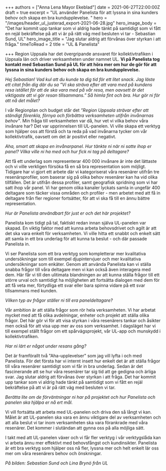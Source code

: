 +++
authors = ["Anna Lena Mayor Ekeblad"]
date = 2021-06-27T22:00:00Z
draft = true
excerpt = "UL använder Panelista för att lyssna in sina kunders behov och skapa en bra kundupplevelse. "
hero = "/images/header_ul_justerad_export-2021-06-28.jpg"
hero_image_body = "Det har kommit upp tankar som vi aldrig hade tänkt på samtidigt som vi fått en rejäl bekräftelse på att vi är på rätt väg med besluten vi tar - Sebastian Sund, UL"
hero_image_title = "Jag slutar aldrig att förvånas över styrkan i att fråga."
timeToRead = 2
title = "UL & Panelista"

+++
Region Uppsala har det övergripande ansvaret för kollektivtrafiken i Uppsala län och driver verksamheten under namnet UL. **Vi på Panelista tog kontakt med Sebastian Sund på UL för att höra mer om hur de gör för att lyssna in sina kunders behov och skapa en bra kundupplevelse.**

_Hej Sebastian! Vad kul att du kunde ta dig tid för ett litet snack. Jag läste ett citat från dig där du sa ”Vi ska sträva efter att vara med på kundens resa istället för att de ska vara med på vår resa, men oavsett är det viktigaste att vi gör resan tillsammans.” Så himla fint och bra. Hur gör ni för att nå det målet?_

I vår Regionplan och budget står det _”Region Uppsala strävar efter att ständigt förenkla, förnya och förbättra verksamheten utifrån invånarnas behov”_. Min fråga till verksamheten var då, hur vet vi vilka behov våra invånare har? Det var upprinnelsen till UL-panelen. Vi ville skapa ett verktyg som hjälper oss att förstå och ta reda på vad invånarna tycker om vår kollektivtrafik, oavsett om det är positivt eller negativt.

_Aha, smart att skapa en invånarpanel. Hur tänkte ni när ni satte ihop er panel? Vilka ville ni ha med och hur fick ni tag på deltagare?_

Att få ett underlag som representerar 400 000 invånare är inte det lättaste och vi ville verkligen försöka få en så bra representation som möjligt. Tidigare har vi gjort ett arbete där vi kategoriserat våra resenärer utifrån tre resenärsprofiler, som baserar sig på olika behov resenärer kan ha vid olika tillfällen. Det är utifrån dessa profiler, samt geografisk spridning som vi har satt ihop vår panel. Vi har genom olika kanaler lyckats samla in ungefär 400 deltagare som täcker vissa områden och profiler - men arbetet med att få in deltagare från fler regioner fortsätter, för att vi ska få till en ännu bättre representation.

_Hur är Panelista användbart för just er och det här projektet?_

Panelista kom tidigt på tal, faktiskt redan innan själva UL-panelen var skapad. En viktig faktor med att kunna arbeta behovsdrivet och agilt är att det ska vara enkelt för verksamheten. Vi ville hitta ett snabbt och enkelt sätt att samla in ett bra underlag för att kunna ta beslut - och där passade Panelista in.

Vi ser Panelista som ett bra verktyg som kompletterar mer kvalitativa undersökningar som till exempel djupintervjuer och mer kvalitativa undersökningar som enkäter. Genom att använda Panelista kan vi ställa snabba frågor till våra deltagare men vi kan också även interagera med dem. Här får vi till den ulitimata blandningen av att kunna ställa frågor till ett större urval och samtidigt ha möjligheten att fortsätta dialogen med dem för att få veta mer, förtydliga ett svar eller bara spinna vidare på ett svar tillsammans med kunden.

_Vilken typ av frågor ställer ni till era paneldeltagare?_

Vår ambition är att ställa frågor som rör hela verksamheten. Vi har arbetat mycket med att få olika avdelningar, enheter och projekt att ställa olika frågor. Det här gör vi för att visa styrkan i våra resenärers tankar och åsikter men också för att visa upp mer av oss som verksamhet. I dagsläget har vi till exempel ställt frågor om ett spårvägsprojekt, vår UL-app och munskydd i kollektivtrafiken.

_Har ni lärt er något under resans gång?_

Det är framförallt två "Aha-upplevelser" som jag vill lyfta i och med Panelista. För det första har vi internt insett hur enkelt det är att ställa frågor till våra resenärer samtidigt som vi får in bra underlag. Sedan är det fascinerande att se hur våra resenärer tar sig tid att ge gedigna och ärliga svar. Jag slutar aldrig att förvånas över styrkan i att fråga. Det har kommit upp tankar som vi aldrig hade tänkt på samtidigt som vi fått en rejäl bekräftelse på att vi är på rätt väg med besluten vi tar.

_Berätta lite om de förväntningar ni har på projektet och hur Panelista och panelen ska hjälpa er nå ert mål._

Vi vill fortsätta att arbeta med UL-panelen och driva den så långt vi kan. Målet är att UL-panelen ska vara en ännu viktigare del av verksamheten och att alla beslut vi tar inom verksamheten ska vara förankrade med våra resenärer. Det kommer i slutändan att gynna oss på alla möjliga sätt.

I takt med att UL-panelen växer och vi får fler verktyg i vår verktygslåda kan vi arbeta ännu mer effektivt med behovsfångst och kundinsikter. Panelista är ett bra verktyg som hjälper oss nå fler, lyssna mer och helt enkelt lär oss mer om våra resenärers behov och önskningar.

_På bilden: Sebastian Sund och Lina Brynö från UL_